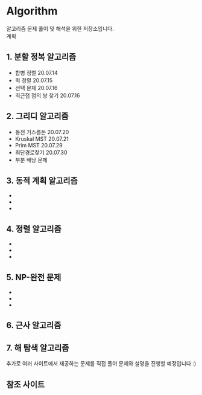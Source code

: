 # Algorithm

알고리즘 문제 풀이 및 해석을 위한 저장소입니다.  
계획

## 1. 분할 정복 알고리즘  
  - 합병 정렬 20.07.14
  - 퀵 정렬 20.07.15
  - 선택 문제 20.07.16
  - 최근접 점의 쌍 찾기 20.07.16
## 2. 그리디 알고리즘
  - 동전 거스름돈 20.07.20
  - Kruskal MST 20.07.21 
  - Prim MST 20.07.29 
  - 최단경로찾기 20.07.30
  - 부분 배낭 문제
  
## 3. 동적 계획 알고리즘
  -
  -
  -
## 4. 정렬 알고리즘
  -
  -
  -
## 5. NP-완전 문제
  -
  -
  -
## 6. 근사 알고리즘
## 7. 해 탐색 알고리즘

추가로 여러 사이트에서 재공하는 문제를 직접 풀어 문제와 설명을 진행할 예정입니다 :)


참조 사이트
- 
